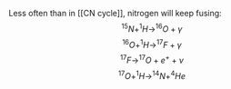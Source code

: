 Less often than in [[CN cycle]], nitrogen will keep fusing:
$$^{15}N+^1H\to^{16}O+\gamma$$
$$^{16}O+^1H\to^{17}F+\gamma$$
$$^{17}F\to^{17}O+e^++\nu$$
$$^{17}O+^1H\to^{14}N+^4He$$
